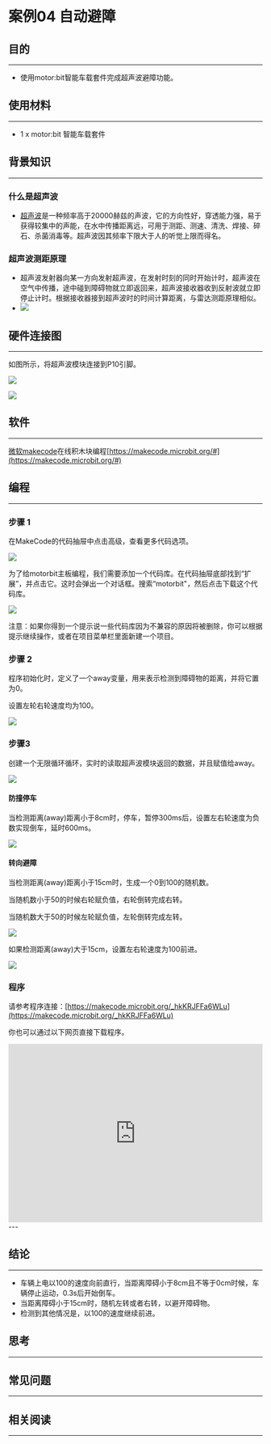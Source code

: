 # 案例04 自动避障

## 目的
---

- 使用motor:bit智能车载套件完成超声波避障功能。

## 使用材料
---

- 1 x motor:bit 智能车载套件

## 背景知识
---
### 什么是超声波
- [超声波](https://zh.wikipedia.org/wiki/%E8%B6%85%E8%81%B2%E6%B3%A2)是一种频率高于20000赫兹的声波，它的方向性好，穿透能力强，易于获得较集中的声能，在水中传播距离远，可用于测距、测速、清洗、焊接、碎石、杀菌消毒等。超声波因其频率下限大于人的听觉上限而得名。
### 超声波测距原理
- 超声波发射器向某一方向发射超声波，在发射时刻的同时开始计时，超声波在空气中传播，途中碰到障碍物就立即返回来，超声波接收器收到反射波就立即停止计时。根据接收器接到超声波时的时间计算距离，与雷达测距原理相似。
- ![](./images/vSFTiuw.jpg)

## 硬件连接图
---

如图所示，将超声波模块连接到P10引脚。

![](./images/t4vFZ0y.jpg)

![](./images/kzPngGo.jpg)

## 软件
---
[微软makecode](https://makecode.microbit.org/#)在线积木块编程[https://makecode.microbit.org/#](https://makecode.microbit.org/#)

## 编程
---
### 步骤 1
在MakeCode的代码抽屉中点击高级，查看更多代码选项。

![](./images/motor_bit_case_01.png)

为了给motorbit主板编程，我们需要添加一个代码库。在代码抽屉底部找到“扩展”，并点击它。这时会弹出一个对话框。搜索“motorbit"，然后点击下载这个代码库。

![](./images/motor_bit_case_02.png)

注意：如果你得到一个提示说一些代码库因为不兼容的原因将被删除，你可以根据提示继续操作，或者在项目菜单栏里面新建一个项目。

### 步骤 2
程序初始化时，定义了一个away变量，用来表示检测到障碍物的距离，并将它置为0。

设置左轮右轮速度均为100。

![](./images/motor_bit_case_04_03.png)

### 步骤3

创建一个无限循环循环，实时的读取超声波模块返回的数据，并且赋值给away。

![](./images/motor_bit_case_04_04.png)

#### 防撞停车

当检测距离(away)距离小于8cm时，停车，暂停300ms后，设置左右轮速度为负数实现倒车，延时600ms。

![](./images/motor_bit_case_04_05.png)

#### 转向避障

当检测距离(away)距离小于15cm时，生成一个0到100的随机数。

当随机数小于50的时候右轮赋负值，右轮倒转完成右转。

当随机数大于50的时候左轮赋负值，左轮倒转完成左转。

![](./images/motor_bit_case_04_06.png)

如果检测距离(away)大于15cm，设置左右轮速度为100前进。

![](./images/motor_bit_case_04_07.png)

### 程序
请参考程序连接：[https://makecode.microbit.org/_hkKRJFFa6WLu](https://makecode.microbit.org/_hkKRJFFa6WLu)

你也可以通过以下网页直接下载程序。

<div style="position:relative;height:0;padding-bottom:70%;overflow:hidden;"><iframe style="position:absolute;top:0;left:0;width:100%;height:100%;" src="https://makecode.microbit.org/#pub:_hkKRJFFa6WLu" frameborder="0" sandbox="allow-popups allow-forms allow-scripts allow-same-origin"></iframe></div>  
---


## 结论
---
- 车辆上电以100的速度向前直行，当距离障碍小于8cm且不等于0cm时候，车辆停止运动，0.3s后开始倒车。
- 当距离障碍小于15cm时，随机左转或者右转，以避开障碍物。
- 检测到其他情况是，以100的速度继续前进。

## 思考
---

## 常见问题
---


## 相关阅读  
---

